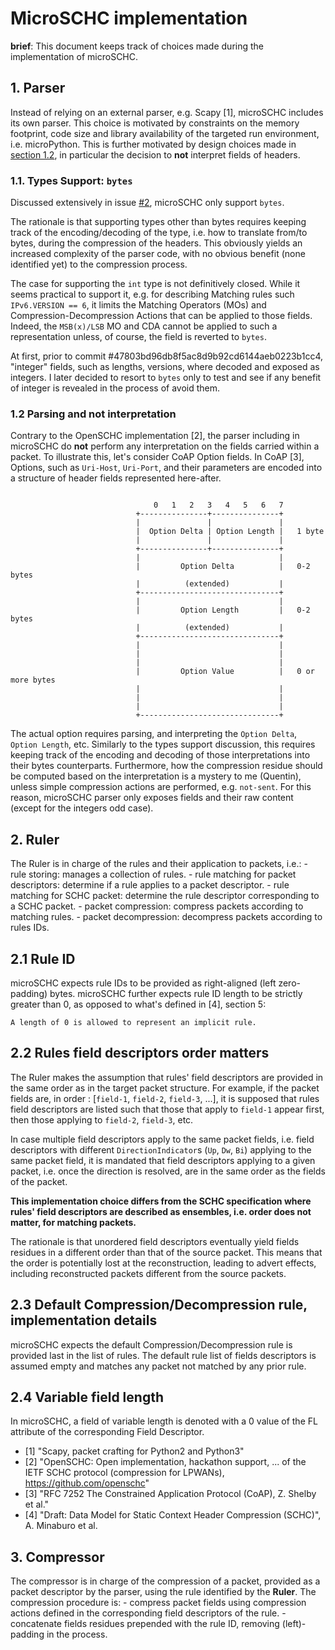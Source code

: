 # MicroSCHC implementation

**brief**: This document keeps track of choices made during the implementation of microSCHC.

## 1. Parser

Instead of relying on an external parser, e.g. Scapy [1], microSCHC includes its own parser.
This choice is motivated by constraints on the memory footprint, code size and library availability
of the targeted run environment, i.e. microPython. This is further motivated by design choices made
in [section 1.2](#parsing-and-not-interpretation), in particular the decision to **not** interpret
fields of headers.

### 1.1. Types Support: `bytes`

Discussed extensively in issue [#2](https://github.com/quentinlampin/microschc/issues/2), microSCHC only support `bytes`.

The rationale is that supporting types other than bytes requires keeping track of the encoding/decoding of the type, i.e. how to translate from/to bytes, during the compression of the headers. This obviously yields an increased complexity of the parser code, with no obvious benefit (none identified yet) to the compression process.

The case for supporting the `int` type is not definitively closed. While it seems practical to support it, e.g. for describing Matching rules such `IPv6.VERSION == 6`, it limits the Matching Operators (MOs) and Compression-Decompression Actions that can be applied to those fields. Indeed, the `MSB(x)/LSB` MO and CDA cannot be applied to such a representation unless, of course, the field is reverted to `bytes`.

At first, prior to commit #47803bd96db8f5ac8d9b92cd6144aeb0223b1cc4, "integer" fields, such as lengths, versions, where decoded and exposed as integers. I later decided to resort to `bytes` only to test and see if any benefit of integer is revealed in the process of avoid them.

### 1.2 Parsing and not interpretation

Contrary to the OpenSCHC implementation [2], the parser including in microSCHC do **not** perform any interpretation on the fields carried within a packet. To illustrate this, let's consider CoAP Option fields. In CoAP [3], Options, such as `Uri-Host`, `Uri-Port`, and their parameters are encoded into a
structure of header fields represented here-after.

```text

                                0   1   2   3   4   5   6   7
                            +---------------+---------------+
                            |               |               |
                            |  Option Delta | Option Length |   1 byte
                            |               |               |
                            +---------------+---------------+
                            |                               |
                            |         Option Delta          |   0-2 bytes
                            |          (extended)           |
                            +-------------------------------+
                            |                               |
                            |         Option Length         |   0-2 bytes
                            |          (extended)           |
                            +-------------------------------+
                            |                               |
                            |                               |
                            |                               |
                            |         Option Value          |   0 or more bytes
                            |                               |
                            |                               |
                            |                               |
                            +-------------------------------+
```

The actual option requires parsing, and interpreting the `Option Delta`, `Option Length`, etc. Similarly to the types support discussion, this requires keeping track of the encoding and decoding of those interpretations into their bytes counterparts. Furthermore, how the compression residue should be computed based on the interpretation is a mystery to me (Quentin), unless simple compression actions are performed, e.g. `not-sent`. For this reason, microSCHC parser only exposes fields and their raw content (except for the integers odd case).

## 2. Ruler

The Ruler is in charge of the rules and their application to packets, i.e.:
    - rule storing: manages a collection of rules.
    - rule matching for packet descriptors: determine if a rule applies to a packet descriptor.
    - rule matching for SCHC packet: determine the rule descriptor corresponding to a SCHC packet.
    - packet compression: compress packets according to matching rules.
    - packet decompression: decompress packets according to rules IDs.

## 2.1 Rule ID

microSCHC expects rule IDs to be provided as right-aligned (left zero-padding) bytes. microSCHC further expects rule ID length to be strictly greater than 0, as opposed to what's defined in [4], section 5:

```text
A length of 0 is allowed to represent an implicit rule.
```

## 2.2 Rules field descriptors order matters

The Ruler makes the assumption that rules' field descriptors are provided in the same order as in the target packet structure.
For example, if the packet fields are, in order : [`field-1`, `field-2`, `field-3`, ...], it is supposed that rules field descriptors
are listed such that those that apply to `field-1` appear first, then those applying to `field-2`, `field-3`, etc.

In case multiple field descriptors apply to the same packet fields, i.e. field descriptors with different `DirectionIndicator`s (`Up`, `Dw`, `Bi`) applying to the same packet field,
it is mandated that field descriptors applying to a given packet, i.e. once the direction is resolved, are in the same order as the fields of the packet.

**This implementation choice differs from the SCHC specification where rules' field descriptors are described as ensembles, i.e. order does not matter, for matching packets.**

The rationale is that unordered field descriptors eventually yield fields residues in a different order than that of the source packet. This means that the order is potentially
lost at the reconstruction, leading to advert effects, including reconstructed packets different from the source packets.

## 2.3 Default Compression/Decompression rule, implementation details

microSCHC expects the default Compression/Decompression rule is provided last in the list of rules. The default rule list of fields descriptors is assumed empty and matches any packet not matched by any prior rule.

## 2.4 Variable field length

In microSCHC, a field of variable length is denoted with a 0 value of the FL attribute of the corresponding Field Descriptor.

- [1] "Scapy, packet crafting for Python2 and Python3"
- [2] "OpenSCHC: Open implementation, hackathon support, ... of the IETF SCHC protocol (compression for LPWANs), https://github.com/openschc"
- [3] "RFC 7252 The Constrained Application Protocol (CoAP), Z. Shelby et al."
- [4] "Draft: Data Model for Static Context Header Compression (SCHC)", A. Minaburo et al.

## 3. Compressor

The compressor is in charge of the compression of a packet, provided as a packet descriptor by the parser, using the rule identified by the **Ruler**.
The compression procedure is:
    - compress packet fields using compression actions defined in the corresponding field descriptors of the rule.
    - concatenate fields residues prepended with the rule ID, removing (left)-padding in the process.

